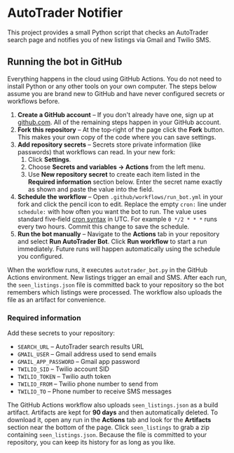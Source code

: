 # AutoTrader Notifier

This project provides a small Python script that checks an AutoTrader
search page and notifies you of new listings via Gmail and Twilio SMS.

## Running the bot in GitHub

Everything happens in the cloud using GitHub Actions. You do not need to
install Python or any other tools on your own computer. The steps below
assume you are brand new to GitHub and have never configured secrets or
workflows before.

1. **Create a GitHub account** – If you don't already have one, sign up
   at [github.com](https://github.com). All of the remaining steps happen
   in your GitHub account.
2. **Fork this repository** – At the top‑right of the page click the
   **Fork** button. This makes your own copy of the code where you can
   save settings.
3. **Add repository secrets** – Secrets store private information (like
   passwords) that workflows can read. In your new fork:
   1. Click **Settings**.
   2. Choose **Secrets and variables → Actions** from the left menu.
   3. Use **New repository secret** to create each item listed in the
      **Required information** section below. Enter the secret name exactly
      as shown and paste the value into the field.
4. **Schedule the workflow** – Open `.github/workflows/run_bot.yml` in
   your fork and click the pencil icon to edit. Replace the empty
   `cron:` line under `schedule:` with how often you want the bot to run.
   The value uses standard five‑field [cron syntax](https://docs.github.com/actions/using-workflows/events-that-trigger-workflows#schedule)
   in UTC. For example `0 */2 * * *` runs every two hours. Commit this
   change to save the schedule.
5. **Run the bot manually** – Navigate to the **Actions** tab in your
   repository and select **Run AutoTrader Bot**. Click **Run workflow** to
   start a run immediately. Future runs will happen automatically using
   the schedule you configured.

When the workflow runs, it executes `autotrader_bot.py` in the GitHub
Actions environment. New listings trigger an email and SMS. After each
run, the `seen_listings.json` file is committed back to your repository so
the bot remembers which listings were processed. The workflow also uploads
the file as an artifact for convenience.

### Required information

Add these secrets to your repository:
- `SEARCH_URL` – AutoTrader search results URL
- `GMAIL_USER` – Gmail address used to send emails
- `GMAIL_APP_PASSWORD` – Gmail app password
- `TWILIO_SID` – Twilio account SID
- `TWILIO_TOKEN` – Twilio auth token
- `TWILIO_FROM` – Twilio phone number to send from
- `TWILIO_TO` – Phone number to receive SMS messages

The GitHub Actions workflow also uploads `seen_listings.json` as a build
artifact. Artifacts are kept for **90 days** and then automatically
deleted. To download it, open any run in the **Actions** tab and look for
the **Artifacts** section near the bottom of the page. Click
`seen_listings` to grab a zip containing `seen_listings.json`. Because the
file is committed to your repository, you can keep its history for as long
as you like.

